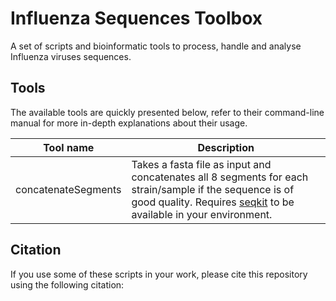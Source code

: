 # Influenza Sequences Toolbox
A set of scripts and bioinformatic tools to process, handle and analyse Influenza viruses sequences.

## Tools

The available tools are quickly presented below, refer to their command-line manual for more in-depth explanations about their usage.

| Tool name         | Description                                          |
| ----------------- | ---------------------------------------------------- |
| concatenateSegments | Takes a fasta file as input and concatenates all 8 segments for each strain/sample if the sequence is of good quality. Requires [seqkit] to be available in your environment. |

[seqkit]: https://bioinf.shenwei.me/seqkit/


## Citation

If you use some of these scripts in your work, please cite this repository using the following citation:

